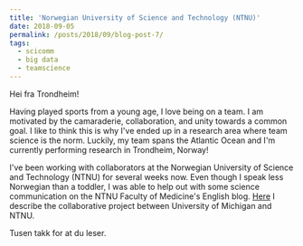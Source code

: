 ```yaml
---
title: 'Norwegian University of Science and Technology (NTNU)'
date: 2018-09-05
permalink: /posts/2018/09/blog-post-7/
tags:
  - scicomm
  - big data
  - teamscience
---
```


Hei fra Trondheim! 

Having played sports from a young age, I love being on a team. I am motivated by the camaraderie, collaboration, and unity towards a common goal. I like to think this is why I've ended up in a research area where team science is the norm. Luckily, my team spans the Atlantic Ocean and I'm currently performing research in Trondheim, Norway!

I've been working with collaborators at the Norwegian University of Science and Technology (NTNU) for several weeks now. Even though I speak less Norwegian than a toddler, I was able to help out with some science communication on the NTNU Faculty of Medicine's English blog. [Here]( https://blog.medisin.ntnu.no/using-hunt-to-study-disease-causing-genetic-variation/) I describe the collaborative project between University of Michigan and NTNU.

Tusen takk for at du leser.

